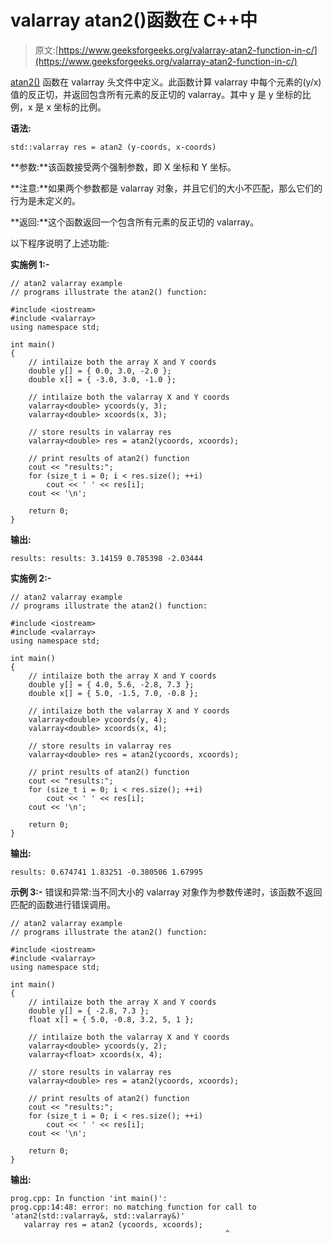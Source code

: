 # valarray atan2()函数在 C++中

> 原文:[https://www.geeksforgeeks.org/valarray-atan2-function-in-c/](https://www.geeksforgeeks.org/valarray-atan2-function-in-c/)

[atan2()](https://www.geeksforgeeks.org/?p=205568) 函数在 valarray 头文件中定义。此函数计算 valarray 中每个元素的(y/x)值的反正切，并返回包含所有元素的反正切的 valarray。其中 y 是 y 坐标的比例，x 是 x 坐标的比例。

**语法:**

```
std::valarray res = atan2 (y-coords, x-coords)
```

**参数:**该函数接受两个强制参数，即 X 坐标和 Y 坐标。

**注意:**如果两个参数都是 valarray 对象，并且它们的大小不匹配，那么它们的行为是未定义的。

**返回:**这个函数返回一个包含所有元素的反正切的 valarray。

以下程序说明了上述功能:

**实施例 1:-**

```
// atan2 valarray example
// programs illustrate the atan2() function:

#include <iostream>
#include <valarray>
using namespace std;

int main()
{
    // intilaize both the array X and Y coords
    double y[] = { 0.0, 3.0, -2.0 };
    double x[] = { -3.0, 3.0, -1.0 };

    // intilaize both the valarray X and Y coords
    valarray<double> ycoords(y, 3);
    valarray<double> xcoords(x, 3);

    // store results in valarray res
    valarray<double> res = atan2(ycoords, xcoords);

    // print results of atan2() function
    cout << "results:";
    for (size_t i = 0; i < res.size(); ++i)
        cout << ' ' << res[i];
    cout << '\n';

    return 0;
}
```

**输出:**

```
results: results: 3.14159 0.785398 -2.03444
```

**实施例 2:-**

```
// atan2 valarray example
// programs illustrate the atan2() function:

#include <iostream>
#include <valarray>
using namespace std;

int main()
{
    // intilaize both the array X and Y coords
    double y[] = { 4.0, 5.6, -2.8, 7.3 };
    double x[] = { 5.0, -1.5, 7.0, -0.8 };

    // intilaize both the valarray X and Y coords
    valarray<double> ycoords(y, 4);
    valarray<double> xcoords(x, 4);

    // store results in valarray res
    valarray<double> res = atan2(ycoords, xcoords);

    // print results of atan2() function
    cout << "results:";
    for (size_t i = 0; i < res.size(); ++i)
        cout << ' ' << res[i];
    cout << '\n';

    return 0;
}
```

**输出:**

```
results: 0.674741 1.83251 -0.380506 1.67995
```

**示例 3:-** 错误和异常:当不同大小的 valarray 对象作为参数传递时，该函数不返回匹配的函数进行错误调用。

```
// atan2 valarray example
// programs illustrate the atan2() function:

#include <iostream>
#include <valarray>
using namespace std;

int main()
{
    // intilaize both the array X and Y coords
    double y[] = { -2.8, 7.3 };
    float x[] = { 5.0, -0.8, 3.2, 5, 1 };

    // intilaize both the valarray X and Y coords
    valarray<double> ycoords(y, 2);
    valarray<float> xcoords(x, 4);

    // store results in valarray res
    valarray<double> res = atan2(ycoords, xcoords);

    // print results of atan2() function
    cout << "results:";
    for (size_t i = 0; i < res.size(); ++i)
        cout << ' ' << res[i];
    cout << '\n';

    return 0;
}
```

**输出:**

```
prog.cpp: In function 'int main()':
prog.cpp:14:48: error: no matching function for call to 'atan2(std::valarray&, std::valarray&)'
   valarray res = atan2 (ycoords, xcoords);
                                                ^

```